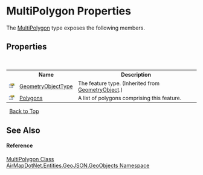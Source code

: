 # MultiPolygon Properties
 

The <a href="T_AirMapDotNet_Entities_GeoJSON_GeoObjects_MultiPolygon">MultiPolygon</a> type exposes the following members.


## Properties
&nbsp;<table><tr><th></th><th>Name</th><th>Description</th></tr><tr><td>![Public property](media/pubproperty.gif "Public property")</td><td><a href="P_AirMapDotNet_Entities_GeoJSON_GeoObjects_GeometryObject_GeometryObjectType">GeometryObjectType</a></td><td>
The feature type.
 (Inherited from <a href="T_AirMapDotNet_Entities_GeoJSON_GeoObjects_GeometryObject">GeometryObject</a>.)</td></tr><tr><td>![Public property](media/pubproperty.gif "Public property")</td><td><a href="P_AirMapDotNet_Entities_GeoJSON_GeoObjects_MultiPolygon_Polygons">Polygons</a></td><td>
A list of polygons comprising this feature.</td></tr></table>&nbsp;
<a href="#multipolygon-properties">Back to Top</a>

## See Also


#### Reference
<a href="T_AirMapDotNet_Entities_GeoJSON_GeoObjects_MultiPolygon">MultiPolygon Class</a><br /><a href="N_AirMapDotNet_Entities_GeoJSON_GeoObjects">AirMapDotNet.Entities.GeoJSON.GeoObjects Namespace</a><br />